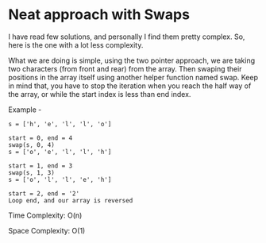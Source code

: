 # Neat approach with Swaps

I have read few solutions, and personally I find them pretty complex. So, here is the one with a lot less complexity.

What we are doing is simple, using the two pointer approach, we are taking two characters (from front and rear) from the array. Then swaping their positions in the array itself using another helper function named swap. Keep in mind that, you have to stop the iteration when you reach the half way of the array, or while the start index is less than end index.

Example -
```
s = ['h', 'e', 'l', 'l', 'o']

start = 0, end = 4
swap(s, 0, 4)
s = ['o', 'e', 'l', 'l', 'h']

start = 1, end = 3
swap(s, 1, 3)
s = ['o', 'l', 'l', 'e', 'h']

start = 2, end = '2'
Loop end, and our array is reversed
```

Time Complexity: O(n)

Space Complexity: O(1)